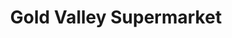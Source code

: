 ---
title: "Gold Valley Supermarket"
url: /springfield/gold-valley-supermarket/
shop: supermarket
---
